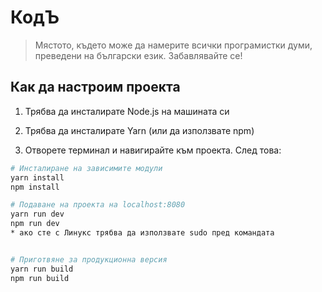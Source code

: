 # КодЪ

> Мястото, където може да намерите всички програмистки думи, преведени на български език.
> Забавлявайте се!

## Как да настроим проекта

1. Трябва да инсталирате Node.js на машината си

2. Трябва да инсталирате Yarn (или да използвате npm)

3. Отворете терминал и навигирайте към проекта. След това:
```bash
# Инсталиране на зависимите модули
yarn install
npm install

# Подаване на проекта на localhost:8080
yarn run dev
npm run dev
* ако сте с Линукс трябва да използвате sudo пред командата


# Приготвяне за продукционна версия
yarn run build
npm run build
```
